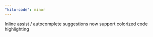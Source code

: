 ```yaml
---
"kilo-code": minor
---
```


Inline assist / autocomplete suggestions now support colorized code highlighting
